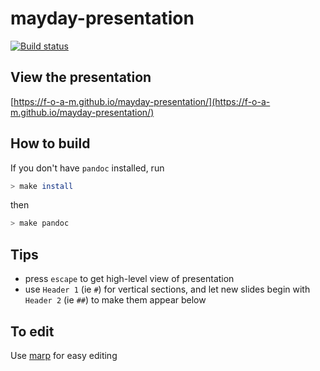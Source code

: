 # mayday-presentation

[![Build status](https://travis-ci.org/f-o-a-m/mayday-presentation.svg?branch=master)](https://travis-ci.org/f-o-a-m/mayday-presentation?branch=master)

## View the presentation

[https://f-o-a-m.github.io/mayday-presentation/](https://f-o-a-m.github.io/mayday-presentation/)

## How to build

If you don't have `pandoc` installed, run

```bash
> make install
```

then

```bash
> make pandoc
```

## Tips

- press `escape` to get high-level view of presentation
- use `Header 1` (ie `#`) for vertical sections, and let new slides begin with `Header 2` (ie `##`) to make them appear below

## To edit

Use [marp](https://yhatt.github.io/marp/) for easy editing
